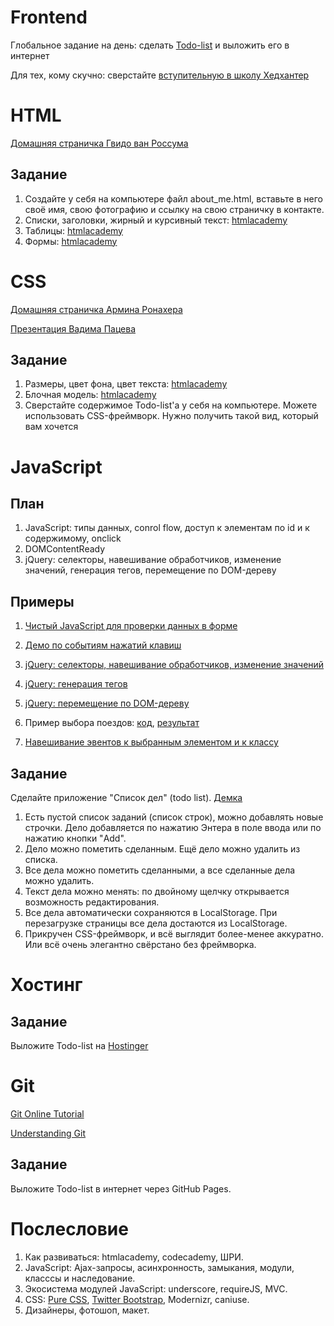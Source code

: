 Frontend
========

Глобальное задание на день: сделать [Todo-list](http://ahamlett.com/Backbone.localStorage/examples/index.html) и выложить его в интернет

Для тех, кому скучно: сверстайте [вступительную в школу Хедхантер](https://github.com/vpavlenko/hh-school-frontend)

HTML
====

[Домашняя страничка Гвидо ван Россума](http://www.python.org/~guido/)

Задание
-------

1. Создайте у себя на компьютере файл about_me.html, вставьте в него своё имя, свою фотографию и ссылку на свою страничку в контакте.
2. Списки, заголовки, жирный и курсивный текст: [htmlacademy](http://htmlacademy.ru/courses/38/run/16)
3. Таблицы: [htmlacademy](http://htmlacademy.ru/courses/39/run/9)
4. Формы: [htmlacademy](http://htmlacademy.ru/courses/46/run/11)

CSS
===

[Домашняя страничка Армина Ронахера](http://lucumr.pocoo.org/)

[Презентация Вадима Пацева](http://vpavlenko.github.io/YWDS-CSS/)

Задание
-------

1. Размеры, цвет фона, цвет текста: [htmlacademy](http://htmlacademy.ru/courses/41/run/15)
2. Блочная модель: [htmlacademy](http://htmlacademy.ru/courses/44/run/8)
3. Сверстайте содержимое Todo-list'а у себя на компьютере. Можете использовать CSS-фреймворк. Нужно получить такой вид, который вам хочется

JavaScript
==========

План
----

1. JavaScript: типы данных, conrol flow, доступ к элементам по id и к содержимому, onclick
2. DOMContentReady
2. jQuery: селекторы, навешивание обработчиков, изменение значений, генерация тегов, перемещение по DOM-дереву

Примеры
-------

1. [Чистый JavaScript для проверки данных в форме](http://jsfiddle.net/u56uW/6/)

4. [Демо по событиям нажатий клавиш](http://javascript.info/tutorial/keyboard-events)

7. [jQuery: селекторы, навешивание обработчиков, изменение значений](http://jsfiddle.net/J45tc/6/)
8. [jQuery: генерация тегов](http://jsfiddle.net/Ta576/2/)
9. [jQuery: перемещение по DOM-дереву](http://jsfiddle.net/5CyNu/3/)

2. Пример выбора поездов: [код](https://github.com/vpavlenko/js-todo-task/tree/master/raspg), [результат](http://vpavlenko.github.io/js-todo-task/rasp/)

3. [Навешивание эвентов к выбранным элементом и к классу](http://jsfiddle.net/8YbM9/1/)


Задание
-------

Сделайте приложение "Список дел" (todo list). [Демка](http://ahamlett.com/Backbone.localStorage/examples/index.html)

1. Есть пустой список заданий (список строк), можно добавлять новые строчки. Дело добавляется по нажатию Энтера в поле ввода или по нажатию кнопки "Add".
2. Дело можно пометить сделанным. Ещё дело можно удалить из списка.
3. Все дела можно пометить сделанными, а все сделанные дела можно удалить.
4. Текст дела можно менять: по двойному щелчку открывается возможность редактирования.
5. Все дела автоматически сохраняются в LocalStorage. При перезагрузке страницы все дела достаются из LocalStorage.
6. Прикручен CSS-фреймворк, и всё выглядит более-менее аккуратно. Или всё очень элегантно свёрстано без фреймворка.

Хостинг
=======

Задание
-------

Выложите Todo-list на [Hostinger](http://www.hostinger.ru/)

Git
===

[Git Online Tutorial](http://try.github.io/)

[Understanding Git](http://web.mit.edu/nelhage/Public/git-slides-2009.pdf)

Задание
-------

Выложите Todo-list в интернет через GitHub Pages.

Послесловие
===========

1. Как развиваться: htmlacademy, codecademy, ШРИ.
2. JavaScript: Ajax-запросы, асинхронность, замыкания, модули, класссы и наследование. 
3. Экосистема модулей JavaScript: underscore, requireJS, MVC.
4. CSS: [Pure CSS](http://purecss.io/), [Twitter Bootstrap](http://getbootstrap.com/), Modernizr, caniuse.
5. Дизайнеры, фотошоп, макет.

